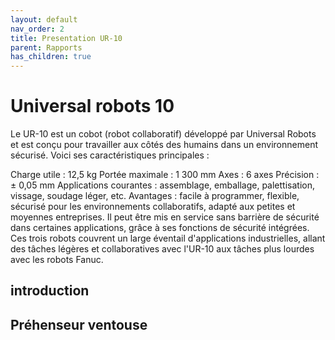 ```yaml
---
layout: default
nav_order: 2
title: Presentation UR-10
parent: Rapports
has_children: true
---
```


# Universal robots 10 

Le UR-10 est un cobot (robot collaboratif) développé par Universal Robots et est conçu pour travailler aux côtés des humains dans un environnement sécurisé. Voici ses caractéristiques principales :

Charge utile : 12,5 kg
Portée maximale : 1 300 mm
Axes : 6 axes
Précision : ± 0,05 mm
Applications courantes : assemblage, emballage, palettisation, vissage, soudage léger, etc.
Avantages : facile à programmer, flexible, sécurisé pour les environnements collaboratifs, adapté aux petites et moyennes entreprises. Il peut être mis en service sans barrière de sécurité dans certaines applications, grâce à ses fonctions de sécurité intégrées.
Ces trois robots couvrent un large éventail d'applications industrielles, allant des tâches légères et collaboratives avec l'UR-10 aux tâches plus lourdes avec les robots Fanuc.


## introduction

## Préhenseur ventouse



